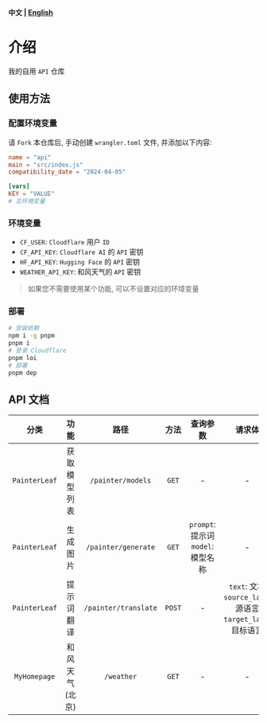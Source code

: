 **中文 | [English](README.md)**

# 介绍
我的自用 `API` 仓库

## 使用方法
### 配置环境变量
请 `Fork` 本仓库后, 手动创建 `wrangler.toml` 文件, 并添加以下内容:

```toml
name = "api"
main = "src/index.js"
compatibility_date = "2024-04-05"

[vars]
KEY = "VALUE"
# 见环境变量
```

### 环境变量
- `CF_USER`: `Cloudflare` 用户 `ID`
- `CF_API_KEY`: `Cloudflare AI` 的 `API` 密钥
- `HF_API_KEY`: `Hugging Face` 的 `API` 密钥
- `WEATHER_API_KEY`: 和风天气的 `API` 密钥

> 如果您不需要使用某个功能, 可以不设置对应的环墇变量

### 部署
```bash
# 安装依赖
npm i -g pnpm
pnpm i
# 登录 Cloudflare
pnpm loi
# 部署
pnpm dep
```

## API 文档
| 分类 | 功能 | 路径 | 方法 | 查询参数 | 请求体 | 返回值 |
| :---: | :---: | :---: | :---: | :---: | :---: | :---: |
| `PainterLeaf` | 获取模型列表 | `/painter/models` | `GET` | - | - | `application/json` |
| `PainterLeaf` | 生成图片 | `/painter/generate` | `GET` | `prompt`: 提示词<br>`model`: 模型名称 | - | `image/png` |
| `PainterLeaf` | 提示词翻译 | `/painter/translate` | `POST` | - | `text`: 文本<br>`source_lang`: 源语言<br>`target_lang`: 目标语言 | `application/json` |
| `MyHomepage` | 和风天气 (北京) | `/weather` | `GET` | - | - | `application/json` |

